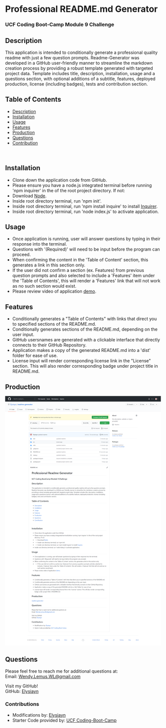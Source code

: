 # Professional README.md Generator

### UCF Coding Boot-Camp Module 9 Challenge

## Description

This application is intended to conditionally generate a professional quality readme with just a few question prompts. Readme-Generator was developed in a GitHub user-friendly manner to streamline the markdown creation process by providing a robust template generated with targeted project data. Template includes title, description, installation, usage and a questions section, with optional additions of a subtitle, features, deployed production, license (including badges), tests and contribution section.

## Table of Contents

- [Description](#Description)
- [Installation](#Installation)
- [Usage](#Usage)
- [Features](#Features)
- [Production](#Production)
- [Questions](#Questions)
- [Contribution](#Contribution)

<br>

## Installation

- Clone down the application code from GitHub.
- Please ensure you have a node.js integrated terminal before running 'npm inquirer' in the of the root project directory. If not:
- Download [Node](https://nodejs.org/en/).
- Inside root directory terminal, run 'npm init'.
- Inside root directory terminal, run 'npm install inquire' to install [Inquirer](https://www.npmjs.com/package/inquirer#installation).
- Inside root directory terminal, run 'node index.js' to activate application.

## Usage

- Once application is running, user will answer questions by typing in their response into the terminal.
- Questions with '(Required)' will need to be input before the program can proceed.
- When confirming the content in the 'Table of Content' section, this generates a link in this section only.
- If the user did not confirm a section (ex. Features) from previous question prompts and also selected to include a 'Features' item under the 'Table of Contents', this will render a 'Features' link that will not work as no such section would exist.
- Please review video of application [demo](https://youtu.be/jZtH6FnvjPU).

## Features

- Conditionally generates a "Table of Contents" with links that direct you to specified sections of the README.md.
- Conditionally generates sections of the README.md, depending on the user input.
- GitHub usersnames are generated with a clickable interface that directly connects to their GitHub Repository.
- Application makes a copy of the generated README.md into a 'dist' folder for ease of use.
- License input will render corresponding license link in the "License" section. This will also render corresponding badge under project title in README.md.

## Production

[![readme-generator](utils/images/screenshot.png)](https://Elysiayn.github.io/readme-generator/)

## Questions

Please feel free to reach me for additional questions at:
<br>
Email: Wendy.Lemus.WL@gmail.com

Visit my GitHub!
<br>
GitHub: [Elysiayn](https://github.com/Elysiayn)

### Contributions

- Modifications by: [Elysiayn](https://github.com/Elysiayn)
- Starter Code provided by: [UCF Coding-Boot-Camp](https://github.com/coding-boot-camp)
